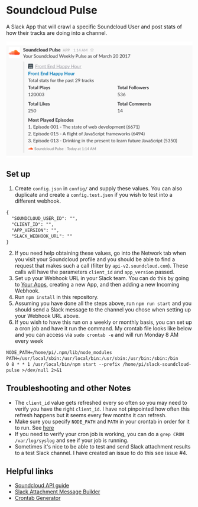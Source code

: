 # Soundcloud Pulse
A Slack App that will crawl a specific Soundcloud User and post stats of how their tracks are doing into a channel.

<img src="https://raw.githubusercontent.com/augbog/slack-soundcloud-pulse/master/soundcloud-pulse-example.png" alt="Slack Soundcloud Pulse example post" />

## Set up

1. Create `config.json` in `config/` and supply these values. You can also duplicate and create a `config.test.json` if you wish to test into a different webhook.

```
{
  "SOUNDCLOUD_USER_ID": "",
  "CLIENT_ID": "",
  "APP_VERSION": "",
  "SLACK_WEBHOOK_URL": ""
}
```

2. If you need help obtaining these values, go into the Network tab when you visit your Soundcloud profile and you should be able to find a request that makes such a call (filter by `api-v2.soundcloud.com`). These calls will have the parameters `client_id` and `app_version` passed.
3. Set up your Webhook URL in your Slack team. You can do this by going to [Your Apps](https://api.slack.com/apps), creating a new App, and then adding a new Incoming Webhook.
4. Run `npm install` in this repository.
5. Assuming you have done all the steps above, run `npm run start` and you should send a Slack message to the channel you chose when setting up your Webhook URL above.
6. If you wish to have this run on a weekly or monthly basis, you can set up a cron job and have it run the command. My crontab file looks like below and you can access via `sudo crontab -e` and will run Monday 8 AM every week

```
NODE_PATH=/home/pi/.npm/lib/node_modules
PATH=/usr/local/sbin:/usr/local/bin:/usr/sbin:/usr/bin:/sbin:/bin
0 8 * * 1 /usr/local/bin/npm start --prefix /home/pi/slack-soundcloud-pulse >/dev/null 2>&1
```

## Troubleshooting and other Notes
* The `client_id` value gets refreshed every so often so you may need to verify you have the right `client_id`. I have not pinpointed how often this refresh happens but it seems every few months it can refresh.
* Make sure you specify `NODE_PATH` and `PATH` in your crontab in order for it to run. See [here](https://stackoverflow.com/a/27823675/1168661)
* If you need to verify your cron job is working, you can do a `grep CRON /var/log/syslog` and see if your job is running.
* Sometimes it's nice to be able to test and send Slack attachment results to a test Slack channel. I have created an issue to do this see issue #4.

## Helpful links
* [Soundcloud API guide](https://developers.soundcloud.com/docs/api/reference)
* [Slack Attachment Message Builder](https://api.slack.com/docs/messages/builder)
* [Crontab Generator](https://crontab-generator.org/)
